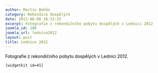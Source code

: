 ```yaml
---
author: Martin Bohůn
category: Rekondice dospělých
date: 2012-08-08 18:15:25
excerpt: Fotografie z rekondičního pobytu dospělých v Lednici 2012
joomla_id: 106
joomla_url: lednice2012
layout: post
title: Lednice 2012
---
```


<p><span style="color: #000000;">Fotografie z rekondičního pobytu dospělých v Lednici 2012.</span></p>

<p><code>[widgetkit id=41]</code></p>